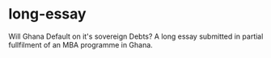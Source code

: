# long-essay
Will Ghana Default on it's sovereign Debts? A long essay submitted in partial fullfilment of an MBA programme in Ghana.
